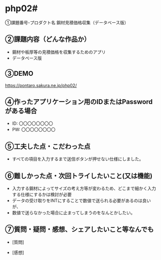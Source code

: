 # php02# 
①課題番号-プロダクト名
鋼材見積価格収集（データベース版）

## ②課題内容（どんな作品か）

- 鋼材や板厚等の見積価格を収集するためのアプリ
- データベース版


## ③DEMO

https://pontaro.sakura.ne.jp/php02/

## ④作ったアプリケーション用のIDまたはPasswordがある場合

- ID: 〇〇〇〇〇〇〇〇
- PW: 〇〇〇〇〇〇〇〇

## ⑤工夫した点・こだわった点

- すべての項目を入力するまで送信ボタンが押せない仕様にしました。

## ⑥難しかった点・次回トライしたいこと(又は機能)

- 入力する鋼材によってサイズの考え方等が変わるため、どこまで細かく入力する仕様にするかは検討が必要
- データの受け取りをINTにすることで数値で送られる必要があるのは良いが、
- 数値で送らなかった場合に止まってしまうのをなんとかしたい。

## ⑦質問・疑問・感想、シェアしたいこと等なんでも

- [質問]
  
- [感想]
  
